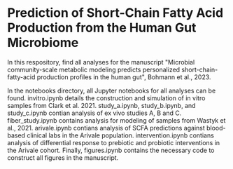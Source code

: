# Prediction of Short-Chain Fatty Acid Production from the Human Gut Microbiome
In this respository, find all analyses for the manuscript "Microbial community-scale metabolic modeling predicts personalized short-chain-fatty-acid production profiles in the human gut", Bohmann et al., 2023. 

In the notebooks directory, all Jupyter notebooks for all analyses can be found. invitro.ipynb details the construction and simulation of in vitro samples from Clark et al. 2021. study_a.ipynb, study_b.ipynb, and study_c.ipynb contian analysis of ex vivo studies A, B and C. fiber_study.ipynb contains analysis for modeling of samples from Wastyk et al., 2021. arivale.ipynb contians analysis of SCFA predictions against blood-based clinical labs in the Arivale population. intervention.ipynb contians analysis of differential response to prebiotic and probiotic interventions in the Arivale cohort. Finally, figures.ipynb contains the necessary code to construct all figures in the manuscript. 

